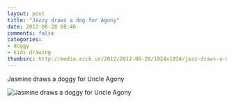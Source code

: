 ```yaml
---
layout: post
title: "Jazzy draws a dog for Agony"
date: 2012-06-28 08:46
comments: false
categories: 
- doggy
- kids drawing
thumbsrc: http://media.eick.us/2012/2012-06-28/1024x1024/jazz-draws-a-dog-for-agony.JPG
---
```

Jasmine draws a doggy for Uncle Agony

![Jasmine draws a doggy for Uncle Agony](/assets/images/2012/2012-06-28/jazz-draws-a-dog-for-agony.JPG)


